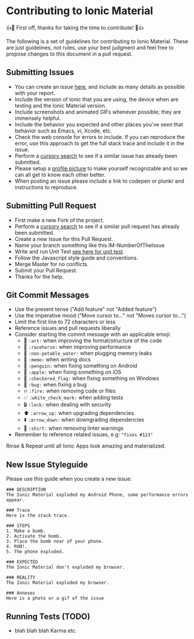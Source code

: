 # Contributing to Ionic Material 

:+1::tada: First off, thanks for taking the time to contribute! :tada::+1:

The following is a set of guidelines for contributing to Ionic Material.
These are just guidelines, not rules, use your best judgment and feel free to
propose changes to this document in a pull request.

## Submitting Issues

* You can create an issue [here](https://github.com/zachsoft/Ionic-Material/issues/new),
  and include as many details as possible with your report.
* Include the version of Ionic that you are using, the device when are testing and the Ionic Material version.
* Include screenshots and animated GIFs whenever possible; they are immensely
  helpful.
* Include the behavior you expected and other places you've seen that behavior
  such as Emacs, vi, Xcode, etc.
* Check the web console for errors to include. If you can reproduce the error, use this approach to get the
  full stack trace and include it in the issue.
* Perform a [cursory search](https://github.com/zachsoft/Ionic-Material/issues?utf8=%E2%9C%93&q=is%3Aissue+is%3Aopen+)
  to see if a similar issue has already been submitted.
* Please setup a [profile picture](https://help.github.com/articles/how-do-i-set-up-my-profile-picture)
  to make yourself recognizable and so we can all get to know each other better.
* When posting an issue please include a link to codepen or plunkr and instructions to reproduce.

## Submitting Pull Request

* First make a new Fork of the project.
* Perform a [cursory search](https://github.com/zachsoft/Ionic-Material/pulls?utf8=%E2%9C%93&q=is%3Apr+is%3Aopen+)
to see if a similar pull request has already been submitted.
* Create a new Issue for this Pull Request.
* Name your branch something like this IM-NumberOfTheIssue
* Write and run Unit Test [see here for unit test](#running-tests-(TODO)).
* Follow the Javascript style guide and conventions.
* Merge Master for no conflicts.
* Submit your Pull Request.
* Thanks for the help.

## Git Commit Messages

* Use the present tense ("Add feature" not "Added feature")
* Use the imperative mood ("Move cursor to..." not "Moves cursor to...")
* Limit the first line to 72 characters or less
* Reference issues and pull requests liberally
* Consider starting the commit message with an applicable emoji:
    * :art: `:art:` when improving the format/structure of the code
    * :racehorse: `:racehorse:` when improving performance
    * :non-potable_water: `:non-potable_water:` when plugging memory leaks
    * :memo: `:memo:` when writing docs
    * :penguin: `:penguin:` when fixing something on Android
    * :apple: `:apple:` when fixing something on iOS
    * :checkered_flag: `:checkered_flag:` when fixing something on Windows
    * :bug: `:bug:` when fixing a bug
    * :fire: `:fire:` when removing code or files
    * :white_check_mark: `:white_check_mark:` when adding tests
    * :lock: `:lock:` when dealing with security
    * :arrow_up: `:arrow_up:` when upgrading dependencies
    * :arrow_down: `:arrow_down:` when downgrading dependencies
    * :shirt: `:shirt:` when removing linter warnings
* Remember to reference related issues, e.g: `"fixes #123"`

Rinse & Repeat until all Ionic Apps look amazing and materialized.


## New Issue Styleguide

Please use this guide when you create a new issue:

```
### DESCRIPTION
The Ionic Material exploded my Android Phone, some performance errors appear.

### Trace
Here is the stack trace.

### STEPS
1. Make a bomb.
2. Activate the bomb.
3. Place the bomb near of your phone.
4. RUN!.
5. The phone exploded.

### EXPECTED
The Ionic Material don't exploded my browser.

### REALITY
The Ionic Material exploded my browser.

### Annexes
Here is a photo or a gif of the issue
```

## Running Tests (TODO)
<!-- TODO: Tests Documentation -->
- blah blah blah Karma etc. 
